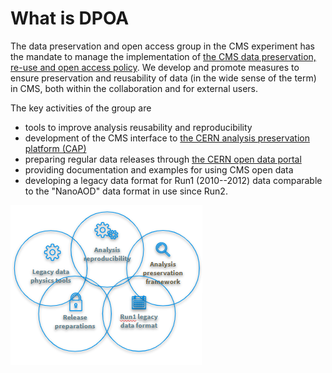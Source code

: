# What is DPOA

The data preservation and open access group in the CMS experiment has the mandate to manage the implementation of [the CMS data preservation, re-use and open access policy](https://cms-docdb.cern.ch/cgi-bin/PublicDocDB/RetrieveFile?docid=6032&filename=CMSDataPolicy-v1.3.pdf&version=3).
We develop and promote measures to ensure preservation and reusability of data (in the wide sense of the term) in CMS, both within the collaboration and for external users.

The key activities of the group are
- tools to improve analysis reusability and reproducibility
- development of the CMS interface to [the CERN analysis preservation platform (CAP)](https://analysispreservation.cern.ch/)
- preparing regular data releases through [the CERN open data portal](http://opendata.cern.ch/)
- providing documentation and examples for using CMS open data
- developing a legacy data format for Run1 (2010--2012) data comparable to the "NanoAOD" data format in use since Run2.

<img src="/images/DPOA-group.png" alt="DPOA group activities"
	title="DPOA group activities" style="vertical-align:middle" />

